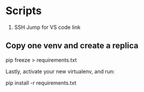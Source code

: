 # Scripts
1. SSH Jump for VS code <a link="https://github.com/selimmd/Scripts/ssh_jump.md">link</a>

## Copy one venv and create a replica
  pip freeze > requirements.txt

  Lastly, activate your new virtualenv, and run:


pip install -r requirements.txt
